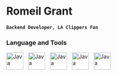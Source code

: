 # Romeil Grant
**`Backend Developer, LA Clippers Fan`**

### Language and Tools

          
<img align="left" alt="Java" width="45px" style="padding-right:10px;" src="https://devicon-website.vercel.app/api/rust/plain.svg?color=%23FFFFFF"/>
<img align="left" alt="Java" width="45px" style="padding-right:10px;" src="https://cdn.jsdelivr.net/gh/devicons/devicon@latest/icons/postgresql/postgresql-original.svg"/>
<img align="left" alt="Java" width="45px" style="padding-right:10px;" src="https://cdn.jsdelivr.net/gh/devicons/devicon@latest/icons/redis/redis-original.svg"/>
<img align="left" alt="Java" width="45px" style="padding-right:10px;" src="https://cdn.jsdelivr.net/gh/devicons/devicon@latest/icons/docker/docker-original-wordmark.svg"/>
<img align="left" alt="Java" width="45px" style="padding-right:10px;" src="https://cdn.jsdelivr.net/gh/devicons/devicon@latest/icons/kubernetes/kubernetes-plain.svg"/>





<!--
**romeil/romeil** is a ✨ _special_ ✨ repository because its `README.md` (this file) appears on your GitHub profile.

Here are some ideas to get you started:

- 🔭 I’m currently working on ...
- 🌱 I’m currently learning ...
- 👯 I’m looking to collaborate on ...
- 🤔 I’m looking for help with ...
- 💬 Ask me about ...
- 📫 How to reach me: ...
- 😄 Pronouns: ...
- ⚡ Fun fact: ...
-->
